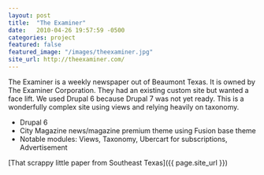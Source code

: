 ```yaml
---
layout: post
title:  "The Examiner"
date:   2010-04-26 19:57:59 -0500
categories: project
featured: false
featured_image: "/images/theexaminer.jpg"
site_url: http://theexaminer.com/
---
```

The Examiner is a weekly newspaper out of Beaumont Texas. It is owned by The Examiner Corporation. They had an existing custom site but wanted a face lift. We used Drupal 6 because Drupal 7 was not yet ready. This is a wonderfully complex site using views and relying heavily on taxonomy.

* Drupal 6
* City Magazine news/magazine premium theme using Fusion base theme
* Notable modules: Views, Taxonomy, Ubercart for subscriptions, Advertisement

[That scrappy little paper from Southeast Texas]({{ page.site_url }})